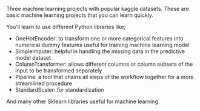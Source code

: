 Three machine learning projects with popular kaggle datasets. These are basic machine learning projects that you can learn quickly.

You’ll learn to use different Python libraries like;
- OneHotEncoder: to transform one or more categorical features into numerical dummy features useful for training machine learning model
- SimpleImputer: helpful in handling the missing data in the predictive model dataset
- ColumnTransformer: allows different columns or column subsets of the input to be transformed separately 
- Pipeline: a tool that chains all steps of the workflow together for a more streamlined procedure
- StandardScaler: for standardization

And many other Sklearn libraries useful for machine learning
